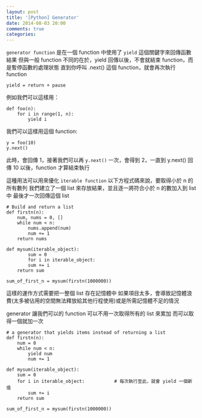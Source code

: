 ```yaml
---
layout: post
title: '[Python] Generator'
date: 2014-08-03 20:00
comments: true
categories: 
---
```


`generator function` 是在一個 function 中使用了 `yield` 這個關鍵字來回傳函數結果
但與一般 function 不同的在於，yield 回傳以後，不會就結束 function，而是暫停函數的處理狀態
直到你呼叫 .next() 這個 function，就會再次執行 function
<!--more-->
```
yield = return + pause
```
例如我們可以這樣用：
```
def foo(n):
	for i in range(1, n):
		yield i
```

我們可以這樣用這個 function:
```
y = foo(10)
y.next()
```
此時，會回傳 1，接著我們可以再 `y.next()` 一次，會得到 2，一直到 y.next() 回傳 10 以後，function 才算結束執行

這種用法可以用來優化 `iterable function`
以下方程式碼來說，要取得小於 n 的所有數列
我們建立了一個 list 來存放結果，並且逐一將符合小於 n 的數加入到 list 中
最後才一次回傳這個 list
```
# Build and return a list
def firstn(n):
    num, nums = 0, []
    while num < n:
        nums.append(num)
        num += 1
    return nums

def mysum(iterable_object):
		sum = 0
		for i in iterable_object:
  		sum += i
   	return sum

sum_of_first_n = mysum(firstn(1000000))
```
這樣的運作方式需要把一整個 list 存在記憶體中
如果項目太多，會導致記憶體浪費(太多被佔用的空間無法釋放給其他行程使用)或是所需記憶體不足的情況

generator 讓我們可以的 function 可以不用一次取得所有的 list 來累加
而可以取得一個就加一次
```
# a generator that yields items instead of returning a list
def firstn(n):
    num = 0
    while num < n:
        yield num
        num += 1

def mysum(iterable_object):
	sum = 0
	for i in iterable_object:			# 每次執行至此，就會 yield 一個新值
		sum += i
	return sum

sum_of_first_n = mysum(firstn(1000000))
```

